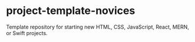 # project-template-novices
Template repository for starting new HTML, CSS, JavaScript, React, MERN, or Swift projects.
